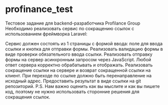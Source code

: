 # profinance_test

Тестовое задание для backend-разработчика Profilance Group
Необходимо реализовать сервис по сокращению ссылок с использованием фреймворка Laravel:

Сервис должен состоять из 1 страницы с формой ввода: поле для ввода ссылки и кнопка для отправки формы.
Реализовать валидацию формы в виде проверки обязательного ввода ссылки.
Реализовать отправку формы на сервер асинхронным запросом через JavaScript. Любой ответ сервера корректно обрабатывать и отображать.
Реализовать сокращение ссылки на сервере и возврат сокращенной ссылки на клиент. При переходе по ссылке должно быть перенаправление на исходный адрес.
Предоставить результат в виде ссылки на git репозиторий.
P.S. Нам важно оценить как вы мыслите и как вы пишете код, поэтому не нужно использовать сторонние решения для сокращения ссылок.
